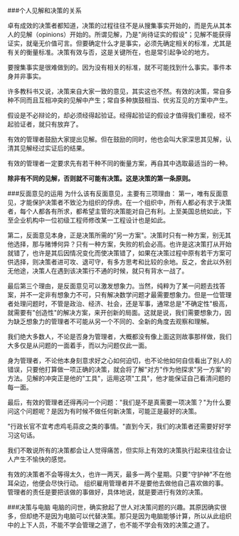 ###个人见解和决策的关系

卓有成效的决策者都知道，决策的过程往往不是从搜集事实开始的，而是先从其本人的见解（opinions）开始的。所谓见解，乃是"尚待证实的假设"；见解不能获得证实，就毫无价值可言。但要确定什么才是事实，必须先确定相关的标准，尤其是有关的衡量标准。决策有效与否，这是关键所在，也是常引起争论的地方。

要搜集事实是很难做到的。因为没有相关的标准，就不可能找到什么事实。事件本身并非事实。

许多教科书又说，决策来自大家一致的意见，其实这也不然。有效的决策，常自多种不同而且互相冲突的见解中产生；常自多种旗鼓相当、优劣互见的方案中产生。

假设是不必辩论的，却必须经得起验证。经得起验证的假设才值得我们重视，经不起验证者，就只有放弃了。

有效的管理者鼓励大家提出见解。但在鼓励的同时，他也会叫大家深思其见解，认清其见解经过实证后的结果。

有效的管理者一定要求先有若干种不同的衡量方案，再自其中选取最适当的一种。

**除非有不同的见解，否则就不可能有决策。这是决策的第一条原则。**

###反面意见的运用
为什么该有反面意见，主要有三项理由：
第一，唯有反面意见，才能保护决策者不致沦为组织的俘虏。在一个组织中，所有人都必有求于决策者，每个人都各有所求，都希望主管的决策能对自己有利。上至美国总统如此，下至企业机构中一位初级工程师修改某一工程设计也是如此。

第二，反面意见本身，正是决策所需的"另一方案"。决策时只有一种方案，别无其他选择，那与赌博何异？只有一种方案，失败的机会必高。也许是这决策打从开始就错了，也许是其后因情况变化而使决策错了，如果在决策过程中原有若干方案可供选择，则决策者进可攻、退可守，有多方思考和比较的余地。反之，舍此以外别无他途，决策人在遇到该决策行不通的时候，就只有背水一战了。

最后第三个理由，是反面意见可以激发想象力。当然，纯粹为了某一问题去找答案，并不一定非有想象力不可，只有解决数学问题才最需要想象力。但是一位管理者处理问题时，不管是政治、经济、社会，还是军事，通常总是"不确定性"极高，就需要有"创造性"的解决方案，来开创新的局面。这就是说，我们需要想象力，因为缺乏想象力的管理者不可能从另一个不同的、全新的角度去观察和理解。

我们绝大多数人，不论是否身为管理者，大概都没有像上面这则故事那样做，我们大多仅是从问题的一面着手，而以为问题仅此一面。

身为管理者，不论他本身刻意求好之心如何迫切，也不论他如何自信看出了别人的错误，只要他打算做一项正确的决策，就会将了解"对方"作为他探求"另一方案"的方法。见解的冲突正是他的"工具"，运用这项"工具"，他才能保证自己看清问题的每一面。

最后，有效的管理者还得再问一个问题："我们是不是真需要一项决策？"为什么要问这个问题呢？是因为有时候不做任何新决策，可能正是最好的决策。

"行政长官不宜考虑鸡毛蒜皮之类的事情。"直到今天，我们的决策者还需要好好学习这句话。

我们不敢说所有的决策都会让人觉得痛苦，但实际上有效的决策执行起来往往会让人产生不愉快的感觉。

有效的决策者不会等得太久，也许一两天，最多一两个星期。只要"守护神"不在他耳朵边，他便会尽快行动。
组织雇用管理者并不是要他去做他自己喜欢做的事。管理者的责任是要把该做的事做好，具体地说，就是要进行有效的决策。

###决策与电脑
电脑的问世，确实掀起了世人对决策问题的兴趣。其原因确实很多，但却绝不是因为电脑可以代替决策。那只是因为电脑能够计算，所以从此组织中的上下人员，不能不学会管理之道了，也不能不学会有效的决策之道了。





